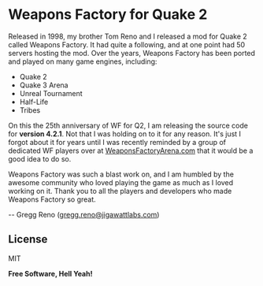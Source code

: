 # Weapons Factory for Quake 2

Released in 1998, my brother Tom Reno and I released a mod for Quake 2 called Weapons Factory. It had quite a following, and at one point had 50 servers hosting the mod.  Over the years, Weapons Factory has been ported and played on many game engines, including:

 - Quake 2
 - Quake 3 Arena
 - Unreal Tournament
 - Half-Life
 - Tribes

On this the 25th anniversary of WF for Q2, I am releasing the source code for **version 4.2.1**.  Not that I was holding on to it for any reason.  It's just I forgot about it for years until I was recently reminded by a group of dedicated WF players over at [WeaponsFactoryArena.com](http://weaponsfactoryarena.com) that it would be a good idea to do so.

Weapons Factory was such a blast work on, and I am humbled by the awesome community who loved playing the game as much as I loved working on it.  Thank you to all the players and developers who made Weapons Factory so great.

-- Gregg Reno (gregg.reno@jigawattlabs.com)

## License

MIT

**Free Software, Hell Yeah!**

